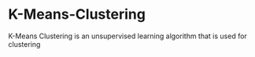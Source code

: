 # K-Means-Clustering
K-Means Clustering is an unsupervised learning algorithm that is used for clustering 

